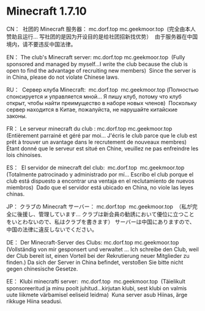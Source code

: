 # Minecraft 1.7.10
CN： 
社团的 Minecraft 服务器：
mc.dorf.top
mc.geekmoor.top 
(完全由本人赞助且运行... 写社团的是因为开设目的是给社团招新找优势） 
由于服务器在中国境内，请不要违反中国法律。

EN： The club's Minecraft server:
mc.dorf.top
mc.geekmoor.top 
(Fully sponsored and managed by myself...I write the club because the club is open to find the advantage of recruiting new members) 
Since the server is in China, please do not violate Chinese laws.

RU： 
Сервер клуба Minecraft: 
mc.dorf.top 
mc.geekmoor.top
(Полностью спонсируется и управляется мной... Я пишу клуб, потому что клуб открыт, чтобы найти преимущество в наборе новых членов) 
Поскольку сервер находится в Китае, пожалуйста, не нарушайте китайские законы.

FR： Le serveur minecraft du club :
mc.dorf.top
mc.geekmoor.top 
(Entièrement parrainé et géré par moi... J'écris le club parce que le club est prêt à trouver un avantage dans le recrutement de nouveaux membres)
Étant donné que le serveur est situé en Chine, veuillez ne pas enfreindre les lois chinoises.

ES： 
El servidor de minecraft del club: 
mc.dorf.top 
mc.geekmoor.top 
(Totalmente patrocinado y administrado por mí... Escribo el club porque el club está dispuesto a encontrar una ventaja en el reclutamiento de nuevos miembros) 
Dado que el servidor está ubicado en China, no viole las leyes chinas.

JP：
クラブの Minecraft サーバー：
mc.dorf.top 
mc.geekmoor.top 
（私が完全に後援し、管理しています... クラブは新会員の勧誘において優位に立つことをいとわないので、私はクラブを書きます）
サーバーは中国にありますので、中国の法律に違反しないでください。

DE：
Der Minecraft-Server des Clubs:
mc.dorf.top
mc.geekmoor.top 
(Vollständig von mir gesponsert und verwaltet ... Ich schreibe den Club, weil der Club bereit ist, einen Vorteil bei der Rekrutierung neuer Mitglieder zu finden.)
Da sich der Server in China befindet, verstoßen Sie bitte nicht gegen chinesische Gesetze.

EE：
Klubi minecrafti server: 
mc.dorf.top 
mc.geekmoor.top 
(Täielikult sponsoreeritud ja minu poolt juhitud...kirjutan klubi, sest klubi on valmis uute liikmete värbamisel eeliseid leidma) 
Kuna server asub Hiinas, ärge rikkuge Hiina seadusi.
